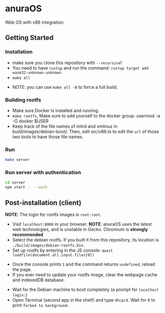 # anuraOS

Web OS with v86 integration

## Getting Started

### Installation

-   make sure you clone this repository with `--recursive`!
-   You need to have `rustup` and run the command: `rustup target add wasm32-unknown-unknown`
-   `make all`

*   NOTE: you can use `make all -B` to force a full build.

### Building rootfs

-   Make sure Docker is installed and running.
-   `make rootfs`, Make sure to add yourself to the docker group: usermod -a -G docker $USER
-   Keep track of the file names of initrd and vmlinuz in build/images/debian-boot/. Then, edit src/v86.ts to edit the `url` of those two tools to have those file names.

### Run

```sh
make server
```

### Run server with authentication

```sh
cd server
npm start -- --auth
```

## Post-installation (client)

**NOTE**: The login for rootfs images is `root:root`.

-   Visit `localhost:8000` in your browser. **NOTE**: anuraOS uses the latest web technologies, and is unstable in Gecko. Chromium is **strongly recommended**
-   Select the debian rootfs. If you built it from this repository, its location is `./build/images/debian-rootfs.bin`.
-   Set up rootfs by entering in the JS console: `await loadfile(document.all.input.files[0])`

*   Once the console prints `1` and the command returns `undefined`, reload the page.
*   If you ever need to update your rootfs image, clear the webpage cache and indexedDB database.

-   Wait for the Debian machine to boot completely (a prompt for `localhost login:`)
-   Open Terminal (second app in the shelf) and type `dhcpcd`. Wait for it to print `forked to background`.
